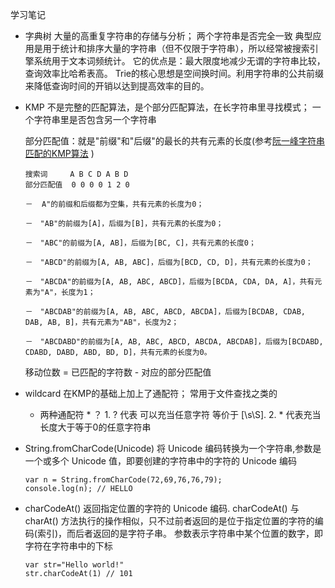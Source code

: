 学习笔记

* 字典树
  大量的高重复字符串的存储与分析；
  两个字符串是否完全一致
  典型应用是用于统计和排序大量的字符串（但不仅限于字符串），所以经常被搜索引擎系统用于文本词频统计。
  它的优点是：最大限度地减少无谓的字符串比较，查询效率比哈希表高。
      Trie的核心思想是空间换时间。利用字符串的公共前缀来降低查询时间的开销以达到提高效率的目的。

* KMP
  不是完整的匹配算法，是个部分匹配算法，在长字符串里寻找模式；
  一个字符串里是否包含另一个字符串 

  部分匹配值：就是"前缀"和"后缀"的最长的共有元素的长度(参考[阮一峰字符串匹配的KMP算法](http://www.ruanyifeng.com/blog/2013/05/Knuth%E2%80%93Morris%E2%80%93Pratt_algorithm.html) )

      搜索词     A B C D A B D
      部分匹配值  0 0 0 0 1 2 0

      －  A"的前缀和后缀都为空集，共有元素的长度为0；

      －　"AB"的前缀为[A]，后缀为[B]，共有元素的长度为0；

      －　"ABC"的前缀为[A, AB]，后缀为[BC, C]，共有元素的长度0；

      －　"ABCD"的前缀为[A, AB, ABC]，后缀为[BCD, CD, D]，共有元素的长度为0；

      －　"ABCDA"的前缀为[A, AB, ABC, ABCD]，后缀为[BCDA, CDA, DA, A]，共有元素为"A"，长度为1；

      －　"ABCDAB"的前缀为[A, AB, ABC, ABCD, ABCDA]，后缀为[BCDAB, CDAB, DAB, AB, B]，共有元素为"AB"，长度为2；

      －　"ABCDABD"的前缀为[A, AB, ABC, ABCD, ABCDA, ABCDAB]，后缀为[BCDABD, CDABD, DABD, ABD, BD, D]，共有元素的长度为0。

   移动位数 = 已匹配的字符数 - 对应的部分匹配值

* wildcard
  在KMP的基础上加上了通配符；
  常用于文件查找之类的 
  * 两种通配符 * ？
		1. ? 代表 可以充当任意字符 等价于 [\\s\\S].
		2. \* 代表充当长度大于等于0的任意字符串



* String.fromCharCode(Unicode)
  将 Unicode 编码转换为一个字符串,参数是一个或多个 Unicode 值，即要创建的字符串中的字符的 Unicode 编码

      var n = String.fromCharCode(72,69,76,76,79);
      console.log(n); // HELLO

* charCodeAt()
  返回指定位置的字符的 Unicode 编码.
  charCodeAt() 与 charAt() 方法执行的操作相似，只不过前者返回的是位于指定位置的字符的编码(索引)，而后者返回的是字符子串。
  参数表示字符串中某个位置的数字，即字符在字符串中的下标

      var str="Hello world!"
      str.charCodeAt(1) // 101